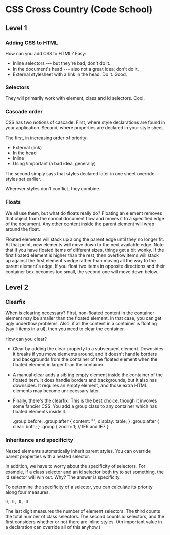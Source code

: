 # CSS Cross Country (Code School)

## Level 1

### Adding CSS to HTML

How can you add CSS to HTML? Easy:

+ Inline selectors --- but they're bad; don't do it.
+ In the document's head --- also not a great idea; don't do it.
+ External stylesheet with a link in the head. Do it. Good.

### Selectors

They will primarily work with element, class and id selectors. Cool.

### Cascade order

CSS has two notions of cascade. First, where style declarations are found
in your application. Second, where properties are declared in your style
sheet.

The first, in increasing order of priority:

+ External (link)
+ In the head
+ Inline
+ Using !important (a bad idea, generally)

The second simply says that styles declared later in one sheet override
styles set earlier.

Wherever styles don't conflict, they combine.

### Floats

We all use them, but what do floats really do? Floating an element removes
that object from the normal document flow and moves it to a specified edge
of the document. Any other content inside the parent element will wrap
around the float.

Floated elements will stack up along the parent edge until they no longer
fit. At that point, new elements will move down to the next available edge.
Note that if you have floated items of different sizes, things get a bit
wonky. If the first floated element is higher than the rest, then overflow
items will stack up against the first element's edge rather than moving all
the way to the parent element's edge. If you float two items in opposite
directions and their container box becomes too small, the second one will
move down below.

## Level 2

### Clearfix

When is clearing necessary? First, non-floated content in the container
element may be smaller than the floated element. In that case, you can get
ugly underflow problems. Also, if all the content in a container is
floating (say li items in a ul), then you need to clear the container.

How can you clear?

+ Clear by adding the clear property to a subsequent element. Downsides: it
  breaks if you move elements around, and it doesn't handle borders and
  backgrounds from the container of the floated element when the floated
  element in larger than the container.
+ A manual clear adds a sibling empty element inside the container of the
  floated item. It does handle borders and backgrounds, but it also has
  downsides. It requires an empty element, and those extra HTML elements
  may become unnecessary later.
+ Finally, there's the clearfix. This is the best choice, though it
  involves some fancier CSS. You add a group class to any container which
  has floated elements inside it.

    .group:before, .group:after { 
      content: "";
      display: table;
    }
    .group:after { 
      clear: both;
    }
    .group { 
      zoom: 1; // IE6 and IE7
    }

### Inheritance and specificity

Nested elements automatically inherit parent styles. You can override
parent properties with a nested selector.

In addition, we have to worry about the specificity of selectors. For
example, if a class selector and an id selector both try to set something,
the id selector will win out. Why? The answer is specificity.

To determine the specificity of a selector, you can calculate its priority
along four measures.

    0, 0, 0, 0

The last digit measures the number of element selectors. The third counts
the total number of class selectors. The second counts id selectors, and
the first considers whether or not there are inline styles. (An important
value in a declaration can override all of this anyhow.)
